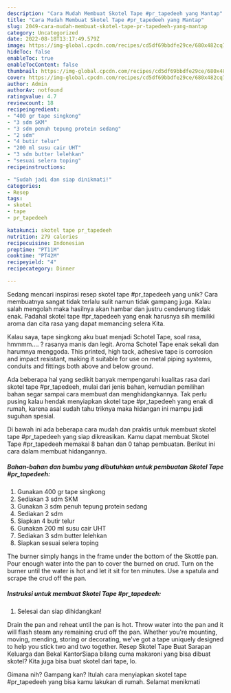 ```yaml
---
description: "Cara Mudah Membuat Skotel Tape #pr_tapedeeh yang Mantap"
title: "Cara Mudah Membuat Skotel Tape #pr_tapedeeh yang Mantap"
slug: 2049-cara-mudah-membuat-skotel-tape-pr-tapedeeh-yang-mantap
category: Uncategorized
date: 2022-08-18T13:17:49.579Z
image: https://img-global.cpcdn.com/recipes/cd5df69bbdfe29ce/680x482cq70/skotel-tape-pr_tapedeeh-foto-resep-utama.jpg
hideToc: false
enableToc: true
enableTocContent: false
thumbnail: https://img-global.cpcdn.com/recipes/cd5df69bbdfe29ce/680x482cq70/skotel-tape-pr_tapedeeh-foto-resep-utama.jpg
cover: https://img-global.cpcdn.com/recipes/cd5df69bbdfe29ce/680x482cq70/skotel-tape-pr_tapedeeh-foto-resep-utama.jpg
author: Admin
authorAv: notfound
ratingvalue: 4.7
reviewcount: 18
recipeingredient:
- "400 gr tape singkong"
- "3 sdm SKM"
- "3 sdm penuh tepung protein sedang"
- "2 sdm"
- "4 butir telur"
- "200 ml susu cair UHT"
- "3 sdm butter lelehkan"
- "sesuai selera toping"
recipeinstructions:

- "Sudah jadi dan siap dinikmati!"
categories:
- Resep
tags:
- skotel
- tape
- pr_tapedeeh

katakunci: skotel tape pr_tapedeeh 
nutrition: 279 calories
recipecuisine: Indonesian
preptime: "PT11M"
cooktime: "PT42M"
recipeyield: "4"
recipecategory: Dinner

---
```





Sedang mencari inspirasi resep skotel tape #pr_tapedeeh yang unik? Cara membuatnya sangat tidak terlalu sulit namun tidak gampang juga. Kalau salah mengolah maka hasilnya akan hambar dan justru cenderung tidak enak. Padahal skotel tape #pr_tapedeeh yang enak harusnya sih memiliki aroma dan cita rasa yang dapat memancing selera Kita.





Kalau saya, tape singkong aku buat menjadi Schotel Tape, soal rasa, hmmmm…. ? rasanya manis dan legit. Aroma Schotel Tape enak sekali dan harumnya menggoda. This printed, high tack, adhesive tape is corrosion and impact resistant, making it suitable for use on metal piping systems, conduits and fittings both above and below ground.

Ada beberapa hal yang sedikit banyak mempengaruhi kualitas rasa dari skotel tape #pr_tapedeeh, mulai dari jenis bahan, kemudian pemilihan bahan segar sampai cara membuat dan menghidangkannya. Tak perlu pusing kalau hendak menyiapkan skotel tape #pr_tapedeeh yang enak di rumah, karena asal sudah tahu triknya maka hidangan ini mampu jadi suguhan spesial.






Di bawah ini ada beberapa cara mudah dan praktis untuk membuat skotel tape #pr_tapedeeh yang siap dikreasikan. Kamu dapat membuat Skotel Tape #pr_tapedeeh memakai 8 bahan dan 0 tahap pembuatan. Berikut ini cara dalam membuat hidangannya.

<!--inarticleads1-->

##### Bahan-bahan dan bumbu yang dibutuhkan untuk pembuatan Skotel Tape #pr_tapedeeh:

1. Gunakan 400 gr tape singkong
1. Sediakan 3 sdm SKM
1. Gunakan 3 sdm penuh tepung protein sedang
1. Sediakan 2 sdm
1. Siapkan 4 butir telur
1. Gunakan 200 ml susu cair UHT
1. Sediakan 3 sdm butter lelehkan
1. Siapkan sesuai selera toping


The burner simply hangs in the frame under the bottom of the Skottle pan. Pour enough water into the pan to cover the burned on crud. Turn on the burner until the water is hot and let it sit for ten minutes. Use a spatula and scrape the crud off the pan. 

<!--inarticleads2-->

##### Instruksi untuk membuat Skotel Tape #pr_tapedeeh:


1. Selesai dan siap dihidangkan!

Drain the pan and reheat until the pan is hot. Throw water into the pan and it will flash steam any remaining crud off the pan. Whether you&#39;re mounting, moving, mending, storing or decorating, we&#39;ve got a tape uniquely designed to help you stick two and two together. Resep Skotel Tape Buat Sarapan Keluarga dan Bekal KantorSiapa bilang cuma makaroni yang bisa dibuat skotel? Kita juga bisa buat skotel dari tape, lo. 

Gimana nih? Gampang kan? Itulah cara menyiapkan skotel tape #pr_tapedeeh yang bisa kamu lakukan di rumah. Selamat menikmati
